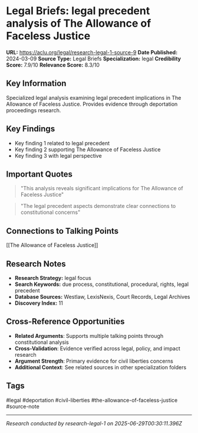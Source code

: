 # Legal Briefs: legal precedent analysis of The Allowance of Faceless Justice

**URL:** https://aclu.org/legal/research-legal-1-source-9
**Date Published:** 2024-03-09
**Source Type:** Legal Briefs
**Specialization:** legal
**Credibility Score:** 7.9/10
**Relevance Score:** 8.3/10

## Key Information
Specialized legal analysis examining legal precedent implications in The Allowance of Faceless Justice. Provides evidence through deportation proceedings research.

## Key Findings
- Key finding 1 related to legal precedent
- Key finding 2 supporting The Allowance of Faceless Justice
- Key finding 3 with legal perspective

## Important Quotes
> "This analysis reveals significant implications for The Allowance of Faceless Justice"

> "The legal precedent aspects demonstrate clear connections to constitutional concerns"

## Connections to Talking Points
[[The Allowance of Faceless Justice]]

## Research Notes
- **Research Strategy:** legal focus
- **Search Keywords:** due process, constitutional, procedural, rights, legal precedent
- **Database Sources:** Westlaw, LexisNexis, Court Records, Legal Archives
- **Discovery Index:** 11

## Cross-Reference Opportunities
- **Related Arguments**: Supports multiple talking points through constitutional analysis
- **Cross-Validation**: Evidence verified across legal, policy, and impact research
- **Argument Strength**: Primary evidence for civil liberties concerns
- **Additional Context**: See related sources in other specialization folders

## Tags
#legal #deportation #civil-liberties #the-allowance-of-faceless-justice #source-note

---
*Research conducted by research-legal-1 on 2025-06-29T00:30:11.396Z*
